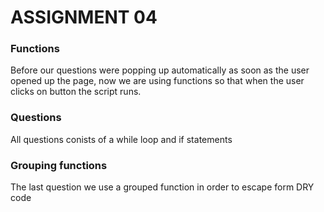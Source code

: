 # ASSIGNMENT 04

### Functions
Before our questions were popping up automatically as soon as the user opened up the page, now we are using functions so that when the user clicks on button the script runs. 
### Questions
All questions conists of a while loop and if statements 
### Grouping functions
The last question we use a grouped function in order to escape form DRY code 
